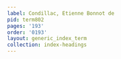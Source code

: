 ```yaml
---
label: Condillac, Etienne Bonnot de
pid: term802
pages: '193'
order: '0193'
layout: generic_index_term
collection: index-headings
---
```

